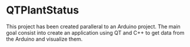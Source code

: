# QTPlantStatus
This project has been created paralleral to an Arduino project. The main goal consist into create an application using QT and C++ to get data from the Arduino and visualize them. 
